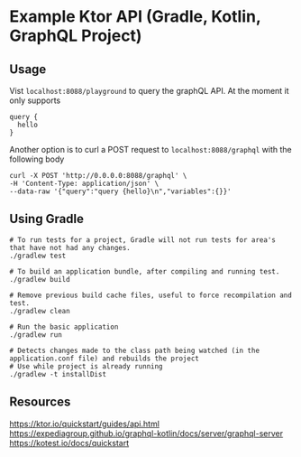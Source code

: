 # Example Ktor API (Gradle, Kotlin, GraphQL Project)

## Usage
Vist `localhost:8088/playground` to query the graphQL API.
At the moment it only supports
```
query {
  hello
}
```
Another option is to curl a POST request to `localhost:8088/graphql` with the following
body
```
curl -X POST 'http://0.0.0.0:8088/graphql' \
-H 'Content-Type: application/json' \
--data-raw '{"query":"query {hello}\n","variables":{}}'
```

## Using Gradle
```
# To run tests for a project, Gradle will not run tests for area's that have not had any changes.
./gradlew test

# To build an application bundle, after compiling and running test.
./gradlew build

# Remove previous build cache files, useful to force recompilation and test.
./gradlew clean

# Run the basic application
./gradlew run

# Detects changes made to the class path being watched (in the application.conf file) and rebuilds the project
# Use while project is already running
./gradlew -t installDist
```

## Resources
https://ktor.io/quickstart/guides/api.html
https://expediagroup.github.io/graphql-kotlin/docs/server/graphql-server
https://kotest.io/docs/quickstart
